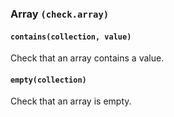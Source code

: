 ### Array `(check.array)`
#### `contains(collection, value)`
Check that an array contains a value.

#### `empty(collection)`
Check that an array is empty.